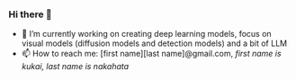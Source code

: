 ### Hi there 👋

- 🔭 I’m currently working on creating deep learning models, focus on visual models (diffusion models and detection models) and a bit of LLM
- 📫 How to reach me: [first name][last name]@gmail.com, *first name is kukai, last name is nakahata* 


<!--
**kukaiN/kukaiN** is a ✨ _special_ ✨ repository because its `README.md` (this file) appears on your GitHub profile.

Here are some ideas to get you started:

- 🔭 I’m currently working on ...
- 🌱 I’m currently learning ...
- 👯 I’m looking to collaborate on ...
- 🤔 I’m looking for help with ...
- 💬 Ask me about ...
- 📫 How to reach me: ...
- 😄 Pronouns: ...
- ⚡ Fun fact: ...
-->
